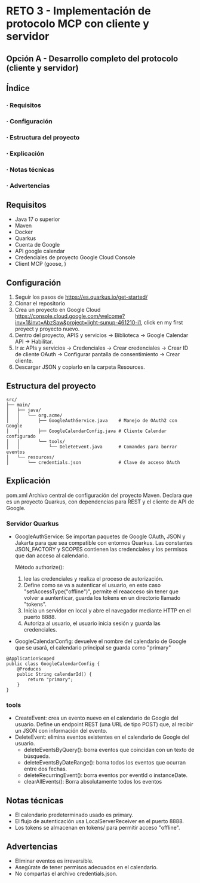 # RETO 3 - Implementación de protocolo MCP con cliente y servidor 

## Opción A - Desarrollo completo del protocolo (cliente y servidor) 
## Índice
### · Requisitos
### · Configuración
### · Estructura del proyecto
### · Explicación
### · Notas técnicas
### · Advertencias

## Requisitos
- Java 17 o superior
- Maven
- Docker
- Quarkus
- Cuenta de Google
- API google calendar
- Credenciales de proyecto Google Cloud Console
- Client MCP (goose, )

## Configuración
1. Seguir los pasos de https://es.quarkus.io/get-started/
2. Clonar el repositorio
3. Crea un proyecto en Google Cloud https://console.cloud.google.com/welcome?inv=1&invt=AbzSaw&project=light-sunup-461210-i1, click en my first proyect y proyecto nuevo.
4. Dentro del proyecto, APIS y servicios -> Biblioteca -> Google Calendar API -> Habilitar.
5. Ir a: APIs y servicios -> Credenciales -> Crear credenciales -> Crear ID de cliente OAuth -> Configurar pantalla de consentimiento -> Crear cliente.
6. Descargar JSON y copiarlo en la carpeta Resources.

## Estructura del proyecto
```
src/
├── main/
│   ├── java/
│   │   └── org.acme/
│   │       ├── GoogleAuthService.java    # Manejo de OAuth2 con Google
│   │       ├── GoogleCalendarConfig.java # Cliente Calendar configurado
│   │       └── tools/
│   │           └── DeleteEvent.java      # Comandos para borrar eventos
│   └── resources/
│       └── credentials.json              # Clave de acceso OAuth
```
## Explicación
pom.xml
Archivo central de configuración del proyecto Maven.
Declara que es un proyecto Quarkus, con dependencias para REST y el cliente de API de Google.

### Servidor Quarkus
- GoogleAuthService: Se importan paquetes de Google OAuth, JSON y Jakarta para que sea compatible con entornos Quarkus.
Las constantes JSON_FACTORY y SCOPES contienen las credenciales y los permisos que dan acceso al calendario.

    Método authorize(): 

    1. lee las credenciales y realiza el proceso de autorización.
    2. Define como se va a autenticar el usuario, en este caso "setAccessType("offline")", permite el reaacceso sin tener que volver a auntenticar, guarda los tokens en un directorio llamado "tokens".
    3. Inicia un servidor en local y abre el navegador mediante HTTP en el puerto 8888.
    4. Autoriza al usuario, el usuario inicia sesión y guarda las credenciales.

- GoogleCalendarConfig: devuelve el nombre del calendario de Google que se usará, el calendario principal se guarda como "primary"
```
@ApplicationScoped
public class GoogleCalendarConfig {
    @Produces
    public String calendarId() {
        return "primary";
    }
}

```

### tools
- CreateEvent: crea un evento nuevo en el calendario de Google del usuario. Define un endpoint REST (una URL de tipo POST) que, al recibir un JSON con información del evento.
- DeleteEvent: elimina eventos existentes en el calendario de Google del usuario.
    - deleteEventsByQuery(): borra eventos que coincidan con un texto de búsqueda.
    - deleteEventsByDateRange(): borra todos los eventos que ocurran entre dos fechas.
    - deleteRecurringEvent(): borra eventos por eventId o instanceDate.
    - clearAllEvents(): Borra absolutamente todos los eventos
## Notas técnicas
- El calendario predeterminado usado es primary.
- El flujo de autenticación usa LocalServerReceiver en el puerto 8888.
- Los tokens se almacenan en tokens/ para permitir acceso "offline".

## Advertencias
- Eliminar eventos es irreversible.
- Asegúrate de tener permisos adecuados en el calendario.
- No compartas el archivo credentials.json.

